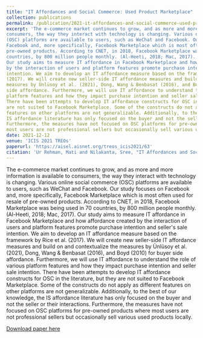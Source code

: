 ```yaml
---
title: "IT Affordances and Social Commerce: Used Product Marketplace"
collection: publications
permalink: /publication/2021-it-affordances-and-social-commerce-used-product-marketplace
excerpt: 'The e-commerce market continues to grow, and as more and more information is available to
consumers, the way they interact with technology is changing. Various online social commerce
(OSC) platforms are available to users, such as WeChat and Facebook. Our study focuses on
Facebook and, more specifically, Facebook Marketplace which is most often used for resale of
pre-owned products. According to CNET, in 2018, Facebook Marketplace was being used in 70
countries, by 800 million people monthly. (Al-Heeti, 2018; Mac, 2017).
Our study aims to measure IT affordance in Facebook Marketplace and how affordance created
by the interaction of users and platform features promote purchase intention and seller's sale
intention. We aim to develop an IT affordance measure based on the framework by Rice et al.
(2017). We will create new seller-side IT affordance measures and build on and contextualize the
measures by Ünlüsoy et al. (2021), Dong, Wang & Benbasat (2016), and Boyd (2010) for buyer
side affordance. Furthermore, we will use IT affordance to understand the role of various
platform features and how they impact purchase intention and seller sale intention.
There have been attempts to develop IT affordance constructs for OSC in the literature, but they
are not suited to Facebook Marketplace. Some of the constructs do not apply as different
features on other platforms are not generalizable. Additionally, to the best of our knowledge, the
IS affordance literature has only focused on the buyer and not the seller or their interactions.
Furthermore, the measures have not focused on OSC platforms for pre-owned products where
most users are not professional sellers but occasionally sell various used products locally.'
date: 2021-12-12
venue: 'ICIS 2021 TREOs'
paperurl: 'https://aisel.aisnet.org/treos_icis2021/63'
citation: 'Ur Rehman, Mati and Nilakanta, Sree, "IT Affordances and Social Commerce: Used Product Marketplace" (2021). ICIS 2021 TREOs. 63.'
---
```

The e-commerce market continues to grow, and as more and more information is available to
consumers, the way they interact with technology is changing. Various online social commerce
(OSC) platforms are available to users, such as WeChat and Facebook. Our study focuses on
Facebook and, more specifically, Facebook Marketplace which is most often used for resale of
pre-owned products. According to CNET, in 2018, Facebook Marketplace was being used in 70
countries, by 800 million people monthly. (Al-Heeti, 2018; Mac, 2017).
Our study aims to measure IT affordance in Facebook Marketplace and how affordance created
by the interaction of users and platform features promote purchase intention and seller's sale
intention. We aim to develop an IT affordance measure based on the framework by Rice et al.
(2017). We will create new seller-side IT affordance measures and build on and contextualize the
measures by Ünlüsoy et al. (2021), Dong, Wang & Benbasat (2016), and Boyd (2010) for buyer
side affordance. Furthermore, we will use IT affordance to understand the role of various
platform features and how they impact purchase intention and seller sale intention.
There have been attempts to develop IT affordance constructs for OSC in the literature, but they
are not suited to Facebook Marketplace. Some of the constructs do not apply as different
features on other platforms are not generalizable. Additionally, to the best of our knowledge, the
IS affordance literature has only focused on the buyer and not the seller or their interactions.
Furthermore, the measures have not focused on OSC platforms for pre-owned products where
most users are not professional sellers but occasionally sell various used products locally.

[Download paper here](https://aisel.aisnet.org/treos_icis2021/63)
